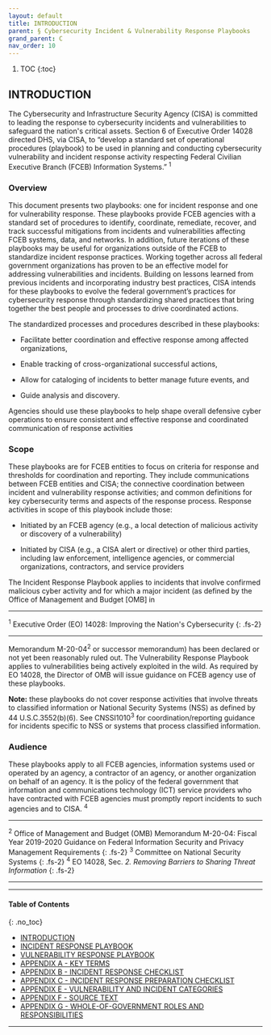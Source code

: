 ```yaml
---
layout: default
title: INTRODUCTION
parent: § Cybersecurity Incident & Vulnerability Response Playbooks  
grand_parent: C 
nav_order: 10 
---
```

<style>
.dont-break-out {
  /* These are technically the same, but use both */
  overflow-wrap: break-word;
  word-wrap: break-word;

     -ms-word-break: break-all;
  /* This is the dangerous one in WebKit, as it breaks things wherever */
  word-break: break-all;
  /* Instead use this non-standard one: */
  word-break: break-word;
}

.youtube-container {
    position: relative;
    width: 100%;
    height: 0;
    padding-bottom: 56.25%;
}
.youtube-video {
    position: absolute;
    top: 0;
    left: 0;
    width: 100%;
    height: 100%;
}

</style>

<div class="dont-break-out" markdown="1">

1. TOC
{:toc}

## INTRODUCTION
The Cybersecurity and Infrastructure Security Agency (CISA) is committed to leading the response to cybersecurity incidents and vulnerabilities to safeguard the nation's critical assets. Section 6 of Executive Order 14028 directed DHS, via CISA, to “develop a standard set of operational procedures (playbook) to be used in planning and conducting cybersecurity vulnerability and incident response activity respecting Federal Civilian Executive Branch (FCEB) Information Systems.” <sup>1</sup>

### Overview
This document presents two playbooks: one for incident response and one for vulnerability response. These playbooks provide FCEB agencies with a standard set of procedures to identify, coordinate, remediate, recover, and track successful mitigations from incidents and vulnerabilities affecting FCEB systems, data, and networks. In addition, future iterations of these playbooks may be useful for organizations outside of the FCEB to standardize incident response practices. Working together across all federal government organizations has proven to be an effective model for addressing vulnerabilities and incidents. Building on lessons learned from previous incidents and incorporating industry best practices, CISA intends for these playbooks to evolve the federal government’s practices for cybersecurity response through standardizing shared practices that bring together the best people and processes to drive coordinated actions.

The standardized processes and procedures described in these playbooks: 

- Facilitate better coordination and effective response among affected organizations, 

- Enable tracking of cross-organizational successful actions, 

- Allow for cataloging of incidents to better manage future events, and 

- Guide analysis and discovery.

Agencies should use these playbooks to help shape overall defensive cyber operations to ensure consistent and effective response and coordinated communication of response activities

### Scope
These playbooks are for FCEB entities to focus on criteria for response and thresholds for coordination and reporting. They include communications between FCEB entities and CISA; the connective coordination between incident and vulnerability response activities; and common definitions for key cybersecurity terms and aspects of the response process. Response activities in scope of this playbook include those:

- Initiated by an FCEB agency (e.g., a local detection of malicious activity or discovery of a vulnerability) 

- Initiated by CISA (e.g., a CISA alert or directive) or other third parties, including law enforcement, intelligence agencies, or commercial organizations, contractors, and service providers

The Incident Response Playbook applies to incidents that involve confirmed malicious cyber activity and for which a major incident (as defined by the Office of Management and Budget [OMB] in

***
<sup>1</sup> Executive Order (EO) 14028: Improving the Nation's Cybersecurity
{: .fs-2}
***

Memorandum M-20-04<sup>2</sup> or successor memorandum) has been declared or not yet been reasonably ruled out. The Vulnerability Response Playbook applies to vulnerabilities being actively exploited in the wild. As required by EO 14028, the Director of OMB will issue guidance on FCEB agency use of these playbooks.

**Note:** these playbooks do not cover response activities that involve threats to classified information or National Security Systems (NSS) as defined by 44 U.S.C.3552(b)(6). See CNSSI1010<sup>3</sup> for coordination/reporting guidance for incidents specific to NSS or systems that process classified information.

### Audience
These playbooks apply to all FCEB agencies, information systems used or operated by an agency, a contractor of an agency, or another organization on behalf of an agency. It is the policy of the federal government that information and communications technology (ICT) service providers who have contracted with FCEB agencies must promptly report incidents to such agencies and to CISA. <sup>4</sup>

***
<sup>2</sup> Office of Management and Budget (OMB) Memorandum M-20-04: Fiscal Year 2019-2020 Guidance on Federal Information Security and Privacy Management Requirements 
{: .fs-2}
<sup>3</sup> Committee on National Security Systems
{: .fs-2}
<sup>4</sup> EO 14028, Sec. *2. Removing Barriers to Sharing Threat Information*
{: .fs-2}
***

***

#### Table of Contents
{: .no_toc}

<ul><li> <a href="/docs/C/Cybersecurity-Incident-Vulnerability-Response-Playbooks-1/">INTRODUCTION</a></li><li> <a href="/docs/C/Cybersecurity-Incident-Vulnerability-Response-Playbooks-2/">INCIDENT RESPONSE PLAYBOOK</a></li><li> <a href="/docs/C/Cybersecurity-Incident-Vulnerability-Response-Playbooks-3/">VULNERABILITY RESPONSE PLAYBOOK</a></li><li> <a href="/docs/C/Cybersecurity-Incident-Vulnerability-Response-Playbooks-4/">APPENDIX A - KEY TERMS</a></li><li> <a href="/docs/C/Cybersecurity-Incident-Vulnerability-Response-Playbooks-5/">APPENDIX B - INCIDENT RESPONSE CHECKLIST</a></li><li> <a href="/docs/C/Cybersecurity-Incident-Vulnerability-Response-Playbooks-6/">APPENDIX C - INCIDENT RESPONSE PREPARATION CHECKLIST</a></li><li> <a href="/docs/C/Cybersecurity-Incident-Vulnerability-Response-Playbooks-7/">APPENDIX E - VULNERABILITY AND INCIDENT CATEGORIES</a></li><li> <a href="/docs/C/Cybersecurity-Incident-Vulnerability-Response-Playbooks-8/">APPENDIX F - SOURCE TEXT</a></li><li> <a href="/docs/C/Cybersecurity-Incident-Vulnerability-Response-Playbooks-9/">APPENDIX G - WHOLE-OF-GOVERNMENT ROLES AND RESPONSIBILITIES</a></li></ul>

***

</div>
